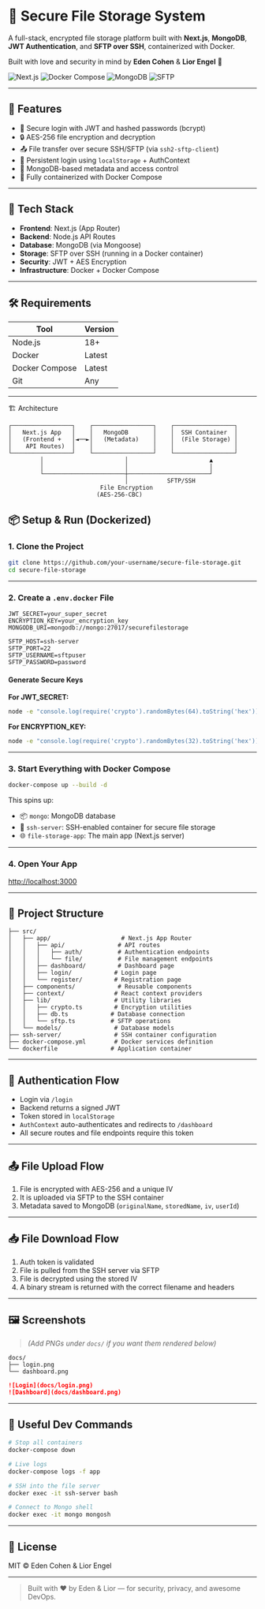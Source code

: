 # 🔐 Secure File Storage System

A full-stack, encrypted file storage platform built with **Next.js**, **MongoDB**, **JWT Authentication**, and **SFTP over SSH**, containerized with Docker.

Built with love and security in mind by **Eden Cohen** & **Lior Engel** 💙

![Next.js](https://img.shields.io/badge/Next.js-13-blue?logo=next.js)
![Docker Compose](https://img.shields.io/badge/docker-compose-blue?logo=docker)
![MongoDB](https://img.shields.io/badge/mongodb-database-green?logo=mongodb)
![SFTP](https://img.shields.io/badge/sftp-secure%20transfer-red?logo=linux)

---

## 🚀 Features

- 🔐 Secure login with JWT and hashed passwords (bcrypt)
- 🔒 AES-256 file encryption and decryption
- 📤 File transfer over secure SSH/SFTP (via `ssh2-sftp-client`)
- 🧠 Persistent login using `localStorage` + AuthContext
- 📁 MongoDB-based metadata and access control
- 🐳 Fully containerized with Docker Compose

---

## 🧩 Tech Stack

- **Frontend**: Next.js (App Router)
- **Backend**: Node.js API Routes
- **Database**: MongoDB (via Mongoose)
- **Storage**: SFTP over SSH (running in a Docker container)
- **Security**: JWT + AES Encryption
- **Infrastructure**: Docker + Docker Compose

---

## 🛠 Requirements

| Tool           | Version          |
|----------------|------------------|
| Node.js        | 18+              |
| Docker         | Latest           |
| Docker Compose | Latest           |
| Git            | Any              |

---
🏗️ Architecture
```
┌─────────────────┐    ┌─────────────────┐    ┌─────────────────┐
│   Next.js App   │    │   MongoDB       │    │  SSH Container  │
│   (Frontend +   │◄──►│   (Metadata)    │    │  (File Storage) │
│    API Routes)  │    │                 │    │                 │
└─────────────────┘    └─────────────────┘    └─────────────────┘
         │                       │                       ▲
         │                       │                       │
         └───────────────────────┼───────────────────────┘
                                 │           SFTP/SSH
                          File Encryption
                         (AES-256-CBC)
```
## 📦 Setup & Run (Dockerized)

### 1. Clone the Project

```bash
git clone https://github.com/your-username/secure-file-storage.git
cd secure-file-storage
```

---

### 2. Create a `.env.docker` File

```env
JWT_SECRET=your_super_secret
ENCRYPTION_KEY=your_encryption_key
MONGODB_URI=mongodb://mongo:27017/securefilestorage

SFTP_HOST=ssh-server
SFTP_PORT=22
SFTP_USERNAME=sftpuser
SFTP_PASSWORD=password
```
####  Generate Secure Keys
**For JWT_SECRET:**
```bash
node -e "console.log(require('crypto').randomBytes(64).toString('hex'))"
```

**For ENCRYPTION_KEY:**
```bash
node -e "console.log(require('crypto').randomBytes(32).toString('hex'))"
```

---

### 3. Start Everything with Docker Compose

```bash
docker-compose up --build -d
```

This spins up:
- 📦 `mongo`: MongoDB database
- 🔐 `ssh-server`: SSH-enabled container for secure file storage
- 🌐 `file-storage-app`: The main app (Next.js server)

---

### 4. Open Your App

[http://localhost:3000](http://localhost:3000)

---

## 📁 Project Structure

```
├── src/
│   ├── app/                    # Next.js App Router
│   │   ├── api/               # API routes
│   │   │   ├── auth/          # Authentication endpoints
│   │   │   └── file/          # File management endpoints
│   │   ├── dashboard/         # Dashboard page
│   │   ├── login/            # Login page
│   │   └── register/         # Registration page
│   ├── components/            # Reusable components
│   ├── context/              # React context providers
│   ├── lib/                  # Utility libraries
│   │   ├── crypto.ts         # Encryption utilities
│   │   ├── db.ts            # Database connection
│   │   └── sftp.ts          # SFTP operations
│   └── models/               # Database models
├── ssh-server/               # SSH container configuration
├── docker-compose.yml        # Docker services definition
└── dockerfile               # Application container
```

---

## 🔐 Authentication Flow

- Login via `/login`
- Backend returns a signed JWT
- Token stored in `localStorage`
- `AuthContext` auto-authenticates and redirects to `/dashboard`
- All secure routes and file endpoints require this token

---

## 📤 File Upload Flow

1. File is encrypted with AES-256 and a unique IV
2. It is uploaded via SFTP to the SSH container
3. Metadata saved to MongoDB (`originalName`, `storedName`, `iv`, `userId`)

---

## 📥 File Download Flow

1. Auth token is validated
2. File is pulled from the SSH server via SFTP
3. File is decrypted using the stored IV
4. A binary stream is returned with the correct filename and headers

---

## 🖼️ Screenshots

> *(Add PNGs under `docs/` if you want them rendered below)*

```
docs/
├── login.png
└── dashboard.png

```

```md
![Login](docs/login.png)
![Dashboard](docs/dashboard.png)

```

---

## 🧪 Useful Dev Commands

```bash
# Stop all containers
docker-compose down

# Live logs
docker-compose logs -f app

# SSH into the file server
docker exec -it ssh-server bash

# Connect to Mongo shell
docker exec -it mongo mongosh
```

---

## 📝 License

MIT © Eden Cohen & Lior Engel

---

> Built with ❤️ by Eden & Lior — for security, privacy, and awesome DevOps.

